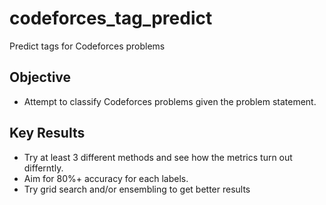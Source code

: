 # codeforces_tag_predict
Predict tags for Codeforces problems

## Objective
- Attempt to classify Codeforces problems given the problem statement.

## Key Results
- Try at least 3 different methods and see how the metrics turn out differntly.
- Aim for 80%+ accuracy for each labels.
- Try grid search and/or ensembling to get better results